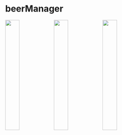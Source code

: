 # beerManager
<img src="https://i.imgur.com/2xhYRab.png" width="30%"></img> <img src="https://i.imgur.com/1iHCLrY.png" width="30%"></img> <img src="https://i.imgur.com/9FdIlqc.png" width="30%"></img> 
